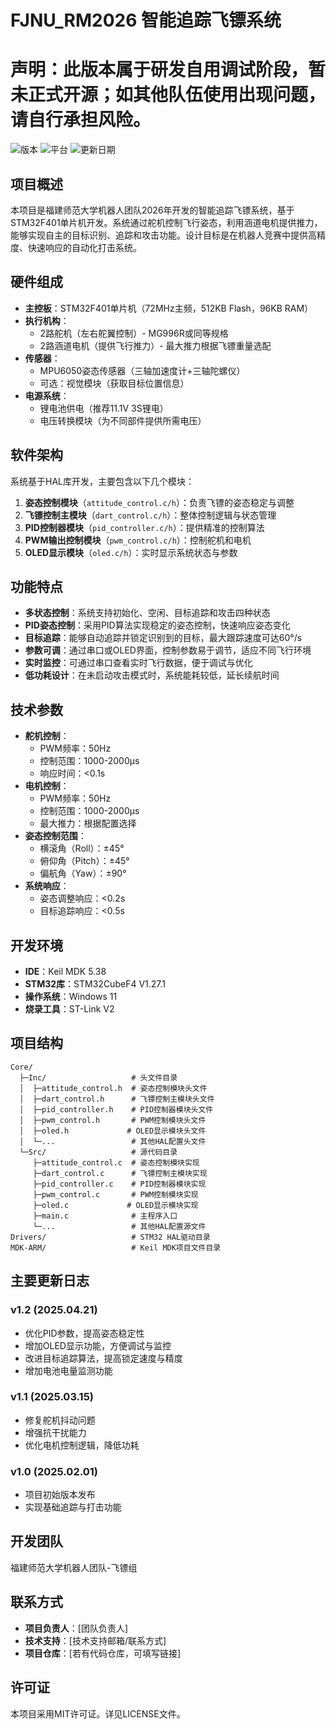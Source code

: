 # FJNU_RM2026 智能追踪飞镖系统

# 声明：此版本属于研发自用调试阶段，暂未正式开源；如其他队伍使用出现问题，请自行承担风险。

![版本](https://img.shields.io/badge/版本-v1.2-blue)
![平台](https://img.shields.io/badge/平台-STM32F401-green)
![更新日期](https://img.shields.io/badge/更新日期-2025--04--21-orange)

## 项目概述

本项目是福建师范大学机器人团队2026年开发的智能追踪飞镖系统，基于STM32F401单片机开发。系统通过舵机控制飞行姿态，利用涵道电机提供推力，能够实现自主的目标识别、追踪和攻击功能。设计目标是在机器人竞赛中提供高精度、快速响应的自动化打击系统。

## 硬件组成

- **主控板**：STM32F401单片机（72MHz主频，512KB Flash，96KB RAM）
- **执行机构**：
  - 2路舵机（左右舵翼控制）- MG996R或同等规格
  - 2路涵道电机（提供飞行推力）- 最大推力根据飞镖重量选配
- **传感器**：
  - MPU6050姿态传感器（三轴加速度计+三轴陀螺仪）
  - 可选：视觉模块（获取目标位置信息）
- **电源系统**：
  - 锂电池供电（推荐11.1V 3S锂电）
  - 电压转换模块（为不同部件提供所需电压）

## 软件架构

系统基于HAL库开发，主要包含以下几个模块：
1. **姿态控制模块**（`attitude_control.c/h`）：负责飞镖的姿态稳定与调整
2. **飞镖控制主模块**（`dart_control.c/h`）：整体控制逻辑与状态管理
3. **PID控制器模块**（`pid_controller.c/h`）：提供精准的控制算法
4. **PWM输出控制模块**（`pwm_control.c/h`）：控制舵机和电机
5. **OLED显示模块**（`oled.c/h`）：实时显示系统状态与参数

## 功能特点

- **多状态控制**：系统支持初始化、空闲、目标追踪和攻击四种状态
- **PID姿态控制**：采用PID算法实现稳定的姿态控制，快速响应姿态变化
- **目标追踪**：能够自动追踪并锁定识别到的目标，最大跟踪速度可达60°/s
- **参数可调**：通过串口或OLED界面，控制参数易于调节，适应不同飞行环境
- **实时监控**：可通过串口查看实时飞行数据，便于调试与优化
- **低功耗设计**：在未启动攻击模式时，系统能耗较低，延长续航时间

## 技术参数

- **舵机控制**：
  - PWM频率：50Hz
  - 控制范围：1000-2000μs
  - 响应时间：<0.1s
- **电机控制**：
  - PWM频率：50Hz
  - 控制范围：1000-2000μs
  - 最大推力：根据配置选择
- **姿态控制范围**：
  - 横滚角（Roll）：±45°
  - 俯仰角（Pitch）：±45°
  - 偏航角（Yaw）：±90°
- **系统响应**：
  - 姿态调整响应：<0.2s
  - 目标追踪响应：<0.5s

## 开发环境

- **IDE**：Keil MDK 5.38
- **STM32库**：STM32CubeF4 V1.27.1
- **操作系统**：Windows 11
- **烧录工具**：ST-Link V2

## 项目结构

```
Core/
  ├─Inc/                   # 头文件目录
  │  ├─attitude_control.h  # 姿态控制模块头文件
  │  ├─dart_control.h      # 飞镖控制主模块头文件
  │  ├─pid_controller.h    # PID控制器模块头文件
  │  ├─pwm_control.h       # PWM控制模块头文件
  │  ├─oled.h             # OLED显示模块头文件
  │  └─...                 # 其他HAL配置头文件
  └─Src/                   # 源代码目录
     ├─attitude_control.c  # 姿态控制模块实现
     ├─dart_control.c      # 飞镖控制主模块实现
     ├─pid_controller.c    # PID控制器模块实现
     ├─pwm_control.c       # PWM控制模块实现
     ├─oled.c             # OLED显示模块实现
     ├─main.c              # 主程序入口
     └─...                 # 其他HAL配置源文件
Drivers/                   # STM32 HAL驱动目录
MDK-ARM/                   # Keil MDK项目文件目录
```

## 主要更新日志

### v1.2 (2025.04.21)
- 优化PID参数，提高姿态稳定性
- 增加OLED显示功能，方便调试与监控
- 改进目标追踪算法，提高锁定速度与精度
- 增加电池电量监测功能

### v1.1 (2025.03.15)
- 修复舵机抖动问题
- 增强抗干扰能力
- 优化电机控制逻辑，降低功耗

### v1.0 (2025.02.01)
- 项目初始版本发布
- 实现基础追踪与打击功能

## 开发团队

福建师范大学机器人团队-飞镖组

## 联系方式

- **项目负责人**：[团队负责人]
- **技术支持**：[技术支持邮箱/联系方式]
- **项目仓库**：[若有代码仓库，可填写链接]

## 许可证

本项目采用MIT许可证。详见LICENSE文件。
